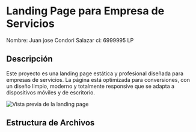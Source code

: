 # Landing Page para Empresa de Servicios
Nombre: Juan jose Condori Salazar
ci: 6999995 LP
## Descripción

Este proyecto es una landing page estática y profesional diseñada para empresas de servicios. La página está optimizada para conversiones, con un diseño limpio, moderno y totalmente responsive que se adapta a dispositivos móviles y de escritorio.

![Vista previa de la landing page](https://via.placeholder.com/800x400?text=Vista+Previa+Landing+Page)

## Estructura de Archivos
